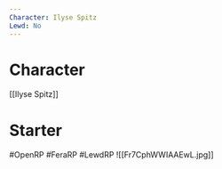 ```yaml
---
Character: Ilyse Spitz
Lewd: No
---
```

# Character
[[Ilyse Spitz]]

# Starter


#OpenRP #FeraRP #LewdRP
![[Fr7CphWWIAAEwL.jpg]]